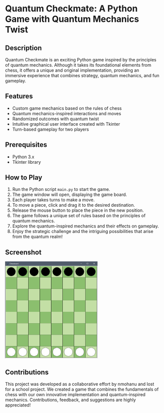 # Quantum Checkmate: A Python Game with Quantum Mechanics Twist

## Description
Quantum Checkmate is an exciting Python game inspired by the principles of quantum mechanics. Although it takes its foundational elements from chess, it offers a unique and original implementation, providing an immersive experience that combines strategy, quantum mechanics, and fun gameplay.

## Features
- Custom game mechanics based on the rules of chess
- Quantum mechanics-inspired interactions and moves
- Randomized outcomes with quantum twist
- Intuitive graphical user interface created with Tkinter
- Turn-based gameplay for two players

## Prerequisites
- Python 3.x
- Tkinter library

## How to Play
1. Run the Python script `main.py` to start the game.
2. The game window will open, displaying the game board.
3. Each player takes turns to make a move.
4. To move a piece, click and drag it to the desired destination.
5. Release the mouse button to place the piece in the new position.
6. The game follows a unique set of rules based on the principles of quantum mechanics.
7. Explore the quantum-inspired mechanics and their effects on gameplay.
8. Enjoy the strategic challenge and the intriguing possibilities that arise from the quantum realm!

## Screenshot
<img src="images/image.png" alt="Logo" width="300">

## Contributions
This project was developed as a collaborative effort by nmohanu and lost for a school project. We created a game that combines the fundamentals of chess with our own innovative implementation and quantum-inspired mechanics. Contributions, feedback, and suggestions are highly appreciated!
